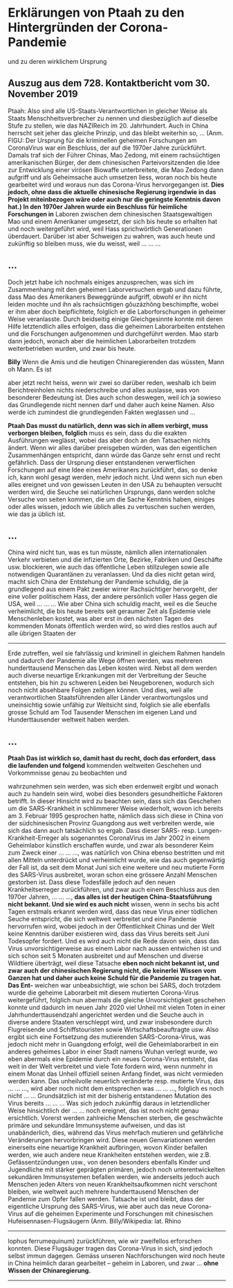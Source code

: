 # Erklärungen von Ptaah zu den Hintergründen der Corona-Pandemie
 und zu deren wirklichem Ursprung

## Auszug aus dem 728. Kontaktbericht vom 30. November 2019

 Ptaah: Also sind alle US-Staats-Verantwortlichen in gleicher Weise als Staats
Menschheitsverbrecher zu nennen und diesbezüglich auf dieselbe Stufe zu stellen, wie das NAZIReich im 20. Jahrhundert. Auch in China herrscht seit jeher das gleiche Prinzip, und das bleibt
weiterhin so, … (Anm. FIGU: Der Ursprung für die kriminellen geheimen Forschungen am CoronaVirus war ein Beschluss, der auf die 1970er Jahre zurückführt. Damals traf sich der Führer Chinas,
Mao Zedong, mit einem rachsüchtigen amerikanischen Bürger, der dem chinesischen
Parteivorsitzenden die Idee zur Entwicklung einer virösen Biowaffe unterbreitete, die Mao Zedong
dann aufgriff und als Geheimsache auch umsetzen liess, woran noch bis heute gearbeitet wird
und woraus nun das Corona-Virus hervorgegangen ist. **Dies jedoch, ohne dass die aktuelle**
**chinesische Regierung irgendwie in das Projekt miteinbezogen wäre oder auch nur die geringste**
**Kenntnis davon hat.) In den 1970er Jahren wurde ein Beschluss für heimliche Forschungen in**
Laboren zwischen dem chinesischen Staatsgewaltigen Mao und einem Amerikaner umgesetzt, der
sich bis heute so erhalten hat und noch weitergeführt wird, weil Hass sprichwörtlich Generationen
überdauert. Darüber ist aber Schweigen zu wahren, was auch heute und zukünftig so bleiben
muss, wie du weisst, weil … … …
## …
Doch jetzt habe ich nochmals einiges anzusprechen, was sich im Zusammenhang mit den
geheimen Laborversuchen ergab und dazu führte, dass Mao des Amerikaners Beweggründe
aufgriff, obwohl er ihn nicht leiden mochte und ihn als rachsüchtigen gǒuzázhǒng beschimpfte,
wobei er ihm aber doch beipflichtete, folglich er die Laborforschungen in geheimer Weise
veranlasste. Durch beidseitig einige Gleichgesinnte konnte mit deren Hilfe letztendlich alles
erfolgen, dass die geheimen Laborarbeiten entstehen und die Forschungen aufgenommen und
durchgeführt werden. Mao starb dann jedoch, wonach aber die heimlichen Laborarbeiten
trotzdem weiterbetrieben wurden, und zwar bis heute.

**Billy** Wenn die Amis und die heutigen Chinaregierenden das wüssten, Mann oh Mann. Es ist

aber jetzt recht heiss, wenn wir zwei so darüber reden, weshalb ich beim Berichtreinholen nichts
niederschreibe und alles auslasse, was von besonderer Bedeutung ist. Dies auch schon deswegen,
weil ich ja sowieso das Grundlegende nicht nennen darf und daher auch keine Namen. Also werde
ich zumindest die grundlegenden Fakten weglassen und …

**Ptaah Das musst du natürlich, denn was sich in allem verbirgt, muss verborgen bleiben, folglich**
muss es sein, dass du die exakten Ausführungen weglässt, wobei das aber doch an den Tatsachen
nichts ändert. Wenn wir alles darüber preisgeben würden, was den eigentlichen Zusammenhängen
entspricht, dann würde das Ganze sehr ernst und recht gefährlich. Dass der Ursprung dieser
entstandenen verwerflichen Forschungen auf eine Idee eines Amerikaners zurückführt, das, so
denke ich, kann wohl gesagt werden, mehr jedoch nicht. Und wenn sich nun eben alles ereignet
und von gewissen Leuten in den USA zu behaupten versucht werden wird, die Seuche sei
natürlichen Ursprungs, dann werden solche Versuche von seiten kommen, die um die Sache
Kenntnis haben, einiges oder alles wissen, jedoch wie üblich alles zu vertuschen suchen werden,
wie das ja üblich ist.
## …
China wird nicht tun, was es tun müsste, nämlich allen internationalen Verkehr verbieten und die
infizierten Orte, Bezirke, Fabriken und Geschäfte usw. blockieren, wie auch das öffentliche Leben
stillzulegen sowie alle notwendigen Quarantänen zu veranlassen. Und da dies nicht getan wird,
macht sich China der Entstehung der Pandemie schuldig, die ja grundlegend aus einem Pakt
zweier wirrer Rachsüchtiger hervorgeht, der eine voller politischem Hass, der andere persönlich
voller Hass gegen die USA, weil … … …
Wie aber China sich schuldig macht, weil es die Seuche verheimlicht, die bis heute bereits seit
geraumer Zeit als Epidemie viele Menschenleben kostet, was aber erst in den nächsten Tagen des
kommenden Monats öffentlich werden wird, so wird dies restlos auch auf alle übrigen Staaten der


-----

Erde zutreffen, weil sie fahrlässig und kriminell in gleichem Rahmen handeln und dadurch der
Pandemie alle Wege öffnen werden, was mehreren hunderttausend Menschen das Leben kosten
wird. Nebst all dem werden auch diverse neuartige Erkrankungen mit der Verbreitung der Seuche
entstehen, bis hin zu schweren Leiden bei Neugeborenen, wodurch sich noch nicht absehbare
Folgen zeitigen können. Und dies, weil alle verantwortlichen Staatsführenden aller Länder
verantwortungslos und uneinsichtig sowie unfähig zur Weitsicht sind, folglich sie alle ebenfalls
grosse Schuld am Tod Tausender Menschen im eigenen Land und Hunderttausender weltweit
haben werden.

## …
**Ptaah Das ist wirklich so, damit hast du recht, doch das erfordert, dass die laufenden und folgend**
kommenden weltweiten Geschehen und Vorkommnisse genau zu beobachten und

wahrzunehmen sein werden, was sich eben erdenweit ergibt und wonach auch zu handeln sein
wird, wobei dies besonders gesundheitliche Faktoren betrifft. In dieser Hinsicht wird zu beachten
sein, dass sich das Geschehen um die SARS-Krankheit in schlimmerer Weise wiederholt, wovon
ich bereits am 3. Februar 1995 gesprochen hatte, nämlich dass sich diese in China von der
südchinesischen Provinz Guangdong aus weit verbreiten werde, wie sich das dann auch
tatsächlich so ergab. Dass dieser SARS- resp. Lungen-Krankheit-Erreger als sogenanntes CoronaVirus im Jahr 2002 in einem Geheimlabor künstlich erschaffen wurde, und zwar als besonderer
Keim zum Zweck einer … … …, was natürlich von China ebenso bestritten und mit allen Mitteln
unterdrückt und verheimlicht wurde, wie das auch gegenwärtig der Fall ist, da seit dem Monat
Juni sich eine weitere und neu mutierte Form des SARS-Virus ausbreitet, woran schon eine
grössere Anzahl Menschen gestorben ist. Dass diese Todesfälle jedoch auf den neuen
Krankheitserreger zurückführen, und zwar auch einem Beschluss aus den 1970er Jahren, … …
…, **das alles ist der heutigen China-Staatsführung nicht bekannt. Und sie wird es auch nicht**
wissen, wenn in sechs bis acht Tagen erstmals erkannt werden wird, dass das neue Virus einer
tödlichen Seuche entspricht, die sich weltweit verbreitet und eine Pandemie hervorrufen wird,
wobei jedoch in der Öffentlichkeit Chinas und der Welt keine Kenntnis darüber existieren wird,
dass das Virus bereits seit Juni Todesopfer fordert. Und es wird auch nicht die Rede davon sein,
dass das Virus unvorsichtigerweise aus einem Labor nach aussen entwichen ist und sich schon
seit 5 Monaten ausbreitet und auf Menschen und diverse Wildtiere überträgt, weil diese Tatsache
**eben noch nicht bekannt ist, und zwar auch der chinesischen Regierung nicht, die keinerlei**
**Wissen vom Ganzen hat und daher auch keine Schuld für die Pandemie zu tragen hat. Das Ent-**
weichen war unbeabsichtigt, wie schon bei SARS, doch trotzdem wurde die geheime Laborarbeit
mit diesem mutierten Corona-Virus weitergeführt, folglich nun abermals die gleiche Unvorsichtigkeit geschehen konnte und dadurch im neuen Jahr 2020 viel Unheil mit vielen Toten in einer
Jahrhunderttausendzahl angerichtet werden und die Seuche auch in diverse andere Staaten verschleppt wird, und zwar insbesondere durch Flugreisende und Schiffstouristen sowie Wirtschaftsbeauftragte usw. Also ergibt sich eine Fortsetzung des mutierenden SARS-Corona-Virus, was
jedoch nicht mehr in Guangdong erfolgt, weil die Geheimlaborarbeit in ein anderes geheimes
Labor in einer Stadt namens Wuhan verlegt wurde, wo eben abermals eine Epidemie durch ein
neues Corona-Virus entsteht, das weit in der Welt verbreitet und viele Tote fordern wird, wenn
nunmehr in einem Monat das Unheil offiziell seinen Anfang findet, was nicht vermieden werden
kann. Das unheilvolle neuerlich veränderte resp. mutierte Virus, das … … …, wird aber noch nicht
dem entsprechen was … … …, folglich es noch nicht … … Grundsätzlich ist mit der bisherig
entstandenen Mutation des Virus bereits … … … Was sich jedoch zukünftig daraus in
letztendlicher Weise hinsichtlich der … … noch ereignet, das ist noch nicht genau ersichtlich.
Vorerst werden zahlreiche Menschen sterben, die geschwächte primäre und sekundäre
Immunsysteme aufweisen, und das ist unabänderlich, dies, während das Virus mehrfach mutieren
und gefährliche Veränderungen hervorbringen wird. Diese neuen Genvariationen werden einerseits eine neuartige Krankheit aufbringen, wovon Kinder befallen werden, wie auch andere neue
Krankheiten entstehen werden, wie z.B. Gefässentzündungen usw., von denen besonders ebenfalls
Kinder und Jugendliche mit stärker geprägten primären, jedoch noch unterentwickelten sekundären Immunsystemen befallen werden, wie anderseits jedoch auch Menschen jeden Alters von
neuen Krankheitsaufkommen nicht verschont bleiben, wie weltweit auch mehrere hunderttausend
Menschen der Pandemie zum Opfer fallen werden. Tatsache ist und bleibt, dass der eigentliche
Ursprung des SARS-Virus, wie aber auch das neue Corona-Virus auf die geheimen Experimente
und Forschungen mit chinesischen Hufeisennasen-Flugsäugern (Anm. Billy/Wikipedia: lat. Rhino

-----

lophus ferrumequinum) zurückführen, wie wir zweifellos erforschen konnten. Diese Flugsäuger
tragen das Corona-Virus in sich, sind jedoch selbst immun dagegen. Gemäss unseren Nachforschungen wird noch heute in China heimlich daran gearbeitet – geheim in Laboren, und zwar …
**ohne Wissen der Chinaregierung.**


-----

